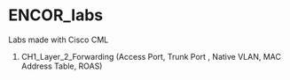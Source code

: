 # ENCOR_labs
Labs made with Cisco CML

1) CH1_Layer_2_Forwarding (Access Port, Trunk Port , Native VLAN, MAC Address Table, ROAS)

